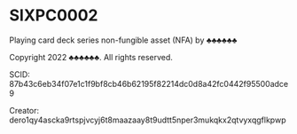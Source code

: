 # SIXPC0002
Playing card deck series non-fungible asset (NFA) by ♣♣♣♣♣♣

Copyright 2022 ♣♣♣♣♣♣. All rights reserved.

SCID: 87b43c6eb34f07e1c1f9bf8cb46b62195f82214dc0d8a42fc0442f95500adce9

Creator: dero1qy4ascka9rtspjvcyj6t8maazaay8t9udtt5nper3mukqkx2qtvyxqgflkpwp
